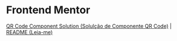 # Frontend Mentor
 
[QR Code Component Solution (Solulção de Componente QR Code)](./qr-code-component-main) | [README (Leia-me)](https://github.com/coelhoalexandre/frontendmentor/blob/main/qr-code-component-main/README.md)
